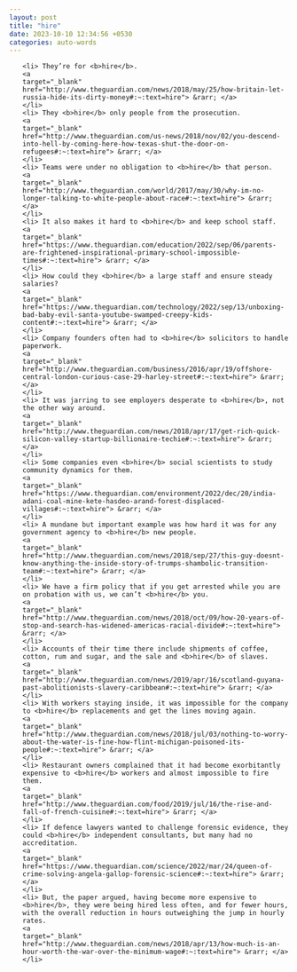```yaml
---
layout: post
title: "hire"
date: 2023-10-10 12:34:56 +0530
categories: auto-words
---
```

<ol>

    <li> They’re for <b>hire</b>.
    <a 
    target="_blank" 
    href="http://www.theguardian.com/news/2018/may/25/how-britain-let-russia-hide-its-dirty-money#:~:text=hire"> &rarr; </a>
    </li>
    <li> They <b>hire</b> only people from the prosecution.
    <a 
    target="_blank" 
    href="http://www.theguardian.com/us-news/2018/nov/02/you-descend-into-hell-by-coming-here-how-texas-shut-the-door-on-refugees#:~:text=hire"> &rarr; </a>
    </li>
    <li> Teams were under no obligation to <b>hire</b> that person.
    <a 
    target="_blank" 
    href="http://www.theguardian.com/world/2017/may/30/why-im-no-longer-talking-to-white-people-about-race#:~:text=hire"> &rarr; </a>
    </li>
    <li> It also makes it hard to <b>hire</b> and keep school staff.
    <a 
    target="_blank" 
    href="https://www.theguardian.com/education/2022/sep/06/parents-are-frightened-inspirational-primary-school-impossible-times#:~:text=hire"> &rarr; </a>
    </li>
    <li> How could they <b>hire</b> a large staff and ensure steady salaries?
    <a 
    target="_blank" 
    href="https://www.theguardian.com/technology/2022/sep/13/unboxing-bad-baby-evil-santa-youtube-swamped-creepy-kids-content#:~:text=hire"> &rarr; </a>
    </li>
    <li> Company founders often had to <b>hire</b> solicitors to handle paperwork.
    <a 
    target="_blank" 
    href="http://www.theguardian.com/business/2016/apr/19/offshore-central-london-curious-case-29-harley-street#:~:text=hire"> &rarr; </a>
    </li>
    <li> It was jarring to see employers desperate to <b>hire</b>, not the other way around.
    <a 
    target="_blank" 
    href="http://www.theguardian.com/news/2018/apr/17/get-rich-quick-silicon-valley-startup-billionaire-techie#:~:text=hire"> &rarr; </a>
    </li>
    <li> Some companies even <b>hire</b> social scientists to study community dynamics for them.
    <a 
    target="_blank" 
    href="https://www.theguardian.com/environment/2022/dec/20/india-adani-coal-mine-kete-hasdeo-arand-forest-displaced-villages#:~:text=hire"> &rarr; </a>
    </li>
    <li> A mundane but important example was how hard it was for any government agency to <b>hire</b> new people.
    <a 
    target="_blank" 
    href="http://www.theguardian.com/news/2018/sep/27/this-guy-doesnt-know-anything-the-inside-story-of-trumps-shambolic-transition-team#:~:text=hire"> &rarr; </a>
    </li>
    <li> We have a firm policy that if you get arrested while you are on probation with us, we can’t <b>hire</b> you.
    <a 
    target="_blank" 
    href="http://www.theguardian.com/news/2018/oct/09/how-20-years-of-stop-and-search-has-widened-americas-racial-divide#:~:text=hire"> &rarr; </a>
    </li>
    <li> Accounts of their time there include shipments of coffee, cotton, rum and sugar, and the sale and <b>hire</b> of slaves.
    <a 
    target="_blank" 
    href="http://www.theguardian.com/news/2019/apr/16/scotland-guyana-past-abolitionists-slavery-caribbean#:~:text=hire"> &rarr; </a>
    </li>
    <li> With workers staying inside, it was impossible for the company to <b>hire</b> replacements and get the lines moving again.
    <a 
    target="_blank" 
    href="http://www.theguardian.com/news/2018/jul/03/nothing-to-worry-about-the-water-is-fine-how-flint-michigan-poisoned-its-people#:~:text=hire"> &rarr; </a>
    </li>
    <li> Restaurant owners complained that it had become exorbitantly expensive to <b>hire</b> workers and almost impossible to fire them.
    <a 
    target="_blank" 
    href="http://www.theguardian.com/food/2019/jul/16/the-rise-and-fall-of-french-cuisine#:~:text=hire"> &rarr; </a>
    </li>
    <li> If defence lawyers wanted to challenge forensic evidence, they could <b>hire</b> independent consultants, but many had no accreditation.
    <a 
    target="_blank" 
    href="https://www.theguardian.com/science/2022/mar/24/queen-of-crime-solving-angela-gallop-forensic-science#:~:text=hire"> &rarr; </a>
    </li>
    <li> But, the paper argued, having become more expensive to <b>hire</b>, they were being hired less often, and for fewer hours, with the overall reduction in hours outweighing the jump in hourly rates.
    <a 
    target="_blank" 
    href="http://www.theguardian.com/news/2018/apr/13/how-much-is-an-hour-worth-the-war-over-the-minimum-wage#:~:text=hire"> &rarr; </a>
    </li>